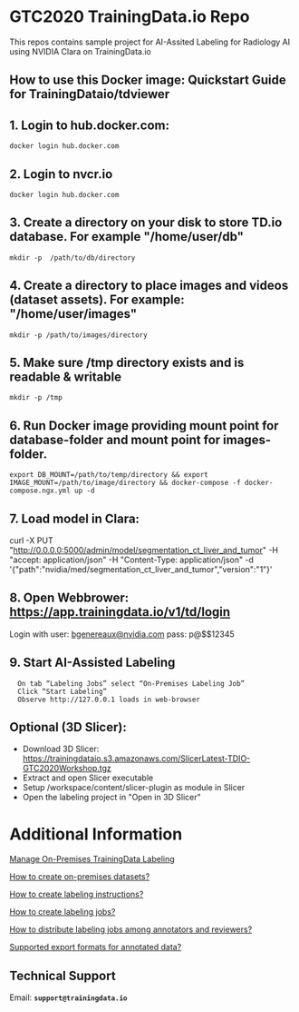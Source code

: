 # GTC2020 TrainingData.io Repo

This repos contains sample project for AI-Assited Labeling for Radiology AI using NVIDIA Clara on TrainingData.io

## How to use this Docker image: Quickstart Guide for TrainingDataio/tdviewer

## 1. Login to hub.docker.com:
```
docker login hub.docker.com
```

## 2. Login to nvcr.io
```
docker login hub.docker.com
```

## 3. Create a directory on your disk to store TD.io database. For example "/home/user/db"
```
mkdir -p  /path/to/db/directory
```

## 4. Create a directory to place images and videos (dataset assets). For example: "/home/user/images"
```
mkdir -p /path/to/images/directory
```

## 5. Make sure /tmp directory exists and is readable & writable
```
mkdir -p /tmp
```

## 6. Run Docker image providing mount point for database-folder and mount point for images-folder.

```
export DB_MOUNT=/path/to/temp/directory && export IMAGE_MOUNT=/path/to/image/directory && docker-compose -f docker-compose.ngx.yml up -d
```

## 7. Load model in Clara:
curl -X PUT "http://0.0.0.0:5000/admin/model/segmentation_ct_liver_and_tumor"   -H "accept: application/json" -H "Content-Type: application/json" -d '{"path":"nvidia/med/segmentation_ct_liver_and_tumor","version":"1"}'

## 8. Open Webbrower: https://app.trainingdata.io/v1/td/login
Login with user: bgenereaux@nvidia.com
           pass: p@$$12345

## 9. Start AI-Assisted Labeling
      On tab “Labeling Jobs” select “On-Premises Labeling Job”
      Click “Start Labeling”
      Observe http://127.0.0.1 loads in web-browser

## Optional (3D Slicer):
   - Download 3D Slicer: https://trainingdataio.s3.amazonaws.com/SlicerLatest-TDIO-GTC2020Workshop.tgz
   - Extract and open Slicer executable
   - Setup /workspace/content/slicer-plugin as module in Slicer
   - Open the labeling project in "Open in 3D Slicer"
   
# Additional Information
[Manage On-Premises TrainingData Labeling](https://docs.trainingdata.io/v1.0/Premises%20Infrastructure/Docker%20And%20VPN/)

[How to create on-premises datasets?](https://docs.trainingdata.io/v1.0/DataSet/Create%20On-Prem%20Dataset/)

[How to create labeling instructions?](https://docs.trainingdata.io/v1.0/Labelling%20Interface/Builder/)

[How to create labeling jobs?](https://docs.trainingdata.io/v1.0/Projects/Create%20a%20Project/)

[How to distribute labeling jobs among annotators and reviewers?](https://docs.trainingdata.io/v1.0/Collaborators/Add%20Collaborators%20to%20Project/)

[Supported export formats for annotated data?](https://docs.trainingdata.io/v1.0/Export%20Format/COCO/)

## Technical Support

Email: **`support@trainingdata.io`**
